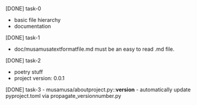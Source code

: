 
[DONE] task-0
  - basic file hierarchy
  - documentation

[DONE] task-1
  - doc/musamusatextformatfile.md must be an easy to read .md file.

[DONE] task-2
  - poetry stuff
  - project version: 0.0.1

[DONE] task-3
    - musamusa/aboutproject.py::__version__
    - automatically update pyproject.toml via propagate_versionnumber.py

